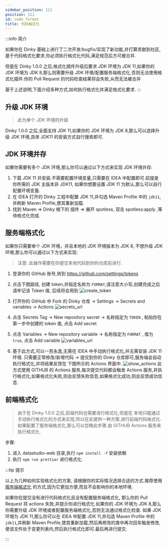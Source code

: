```yaml
---
sidebar_position: 111
position: 111
id: code_format
title: 代码格式化
---
```


:::info 简介

如果你在 Dinky 基础上进行了二次开发/bugfix/实现了新功能,并打算贡献到社区,基于代码格式化要求,你必须执行格式化代码,满足规范后方可被合并.

但是在 Dinky 1.0.0 之后,格式化插件升级后要求 JDK 环境为 JDK 11,如果你的 JDK 环境为 JDK 8,那么则需要升级 JDK 环境/配置服务端格式化,否则无法使用格式化插件.你的 Pull Request 的代码检查结果将会失败,从而无法被合并

基于上述说明,下面介绍多种方式,如何执行格式化并满足格式化要求.
:::

## 升级 JDK 环境

> 此为单个 JDK 环境的升级

Dinky 1.0.0 之后,全面支持 JDK 11,如果你的 JDK 环境为 JDK 8,那么可以选择升级 JDK 环境,具体 JDK11 的安装方式自行搜索即可.

## JDK 环境并存

如果你需要有多个 JDK 环境,那么你可以通过以下方式来实现 JDK 环境并存:

1. 下载 JDK 11 并安装.不需要配置环境变量,只需要在 IDEA 中配置即可.前提是你所需的 JDK 主版本非 JDK11, 如果你想要设置 JDK 11 为默认,那么可以自行配置环境变量.
2. 在 IDEA 打开的 Dinky 工程中配置 JDK 11,并勾选 Maven Profile 中的 `jdk11`,并刷新 Maven Profile,使其重新加载. 
3. 找到 Maven => Dinky 根下的 插件 => 展开 spotless, 双击 spotless:apply ,等待格式化完成.

## 服务端格式化

如果你只需要单个 JDK 环境，并且本地的 JDK 环境版本为 JDK 8, 不想升级 JDK 环境,那么你可以通过以下方式来实现:

> 注意: 此操作需要在你提交本地代码到你的仓库前进行.

1. 登录你的 GitHub 账号,转到 https://github.com/settings/tokens
2. 点击下图路径, 创建 token,并指定名称为 `FORMAT`,请注意大小写,创建完成之后请牢记该 Token 值, 后续将会用到
![create_token](http://pic.dinky.org.cn/dinky/docs/zh-CN/developer_guide/contribution/code_format/create_token.png)
3. 打开你的 GitHub 中 Fork 的 Dinky 仓库 -> Settings -> Secrets and variables -> Actions
![secrets_url](http://pic.dinky.org.cn/dinky/docs/zh-CN/developer_guide/contribution/code_format/secrets_url.png)
4. 点击 Secrets Tag -> New repository secret -> 名称指定为 `TOKEN` , 粘贴你在第一步中创建的 token 值, 点击 Add secret
5. 点击 Variables -> New repository variable -> 名称指定为 `FORMAT` , 值为`true`, 点击 Add variable
![variables_url](http://pic.dinky.org.cn/dinky/docs/zh-CN/developer_guide/contribution/code_format/variables_url.png)

6. 基于此方式,可以一劳永逸,无需在 IDEA 中手动执行格式化,并无需安装 JDK 11 环境. 只需要正常修改/新增代码 -> 提交到你的 Dinky 仓库即可,服务端会自动执行格式化,并将结果反馈在 下图所示的 Actions 界面中.
![show_actions](http://pic.dinky.org.cn/dinky/docs/zh-CN/developer_guide/contribution/code_format/show_actions.png)
此方式使用 GITHUB 的 Actions 服务,每次提交代码都会触发 Actions 服务,并执行格式化,如果格式化失败,则会反馈失败信息,如果格式化成功,则会反馈成功信息.


## 前端格式化
> 由于在 Dinky 1.0.0 之后,前端代码也需要进行格式化,但是在 本地只能通过手动执行格式化的方式来实现,所以在此提供一种方案,进行前端代码格式化. 如果配置了服务端格式化,那么可以忽略此步骤.由 GITHUB Actions 服务来执行格式化.

步骤:
1. 进入 datastudio-web 目录,执行 `npm install -f` 安装依赖
2. 执行 `npm run prettier` 进行格式化.


:::tip 提示

以上为几种如何实现格式化的方案, 请根据你的实际情况选择合适的方式.推荐使用 [服务端格式化](#服务端格式化) 的方式,因为它更加方便,而且不会影响你的本地环境.

如果你在提交没有进行代码格式化且没有配置服务端格式化, 那么你的 Pull Request 将 actions 失败,并提示你进行格式化.如果你的 JDK 环境为 JDK 8,那么你需要升级 JDK 环境或者配置服务端格式化,否则无法通过格式化检查.
如果 JDK 环境为 JDK 11,那么你可以在 IDEA 中配置 JDK 11,并勾选 Maven Profile 中的 `jdk11`,并刷新 Maven Profile,使其重新加载,然后再修改的类中再次回车触发修改,使该文件处于变更列表内,然后执行格式化即可.最后再进行提交.

:::